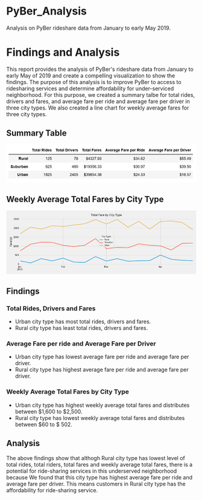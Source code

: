 # PyBer_Analysis

Analysis on PyBer rideshare data from January to early May 2019.

# Findings and Analysis

This report provides the analysis of PyBer's rideshare data from January to early May of 2019 and create a compelling visualization to show the findings. The purpose of this analysis is to improve PyBer to access to ridesharing services and determine affordability for under-serviced neighborhood. For this purpose, we created a summary talbe for total rides, drivers and fares, and average fare per ride and average fare per driver in three city types. We also created a line chart for weekly average fares for three city types.

## Summary Table

![](analysis/SummaryTable.png)

## Weekly Average Total Fares by City Type

![](analysis/Fig8.png)

## Findings

### Total Rides, Drivers and Fares
- Urban city type has most total rides, drivers and fares.
- Rural city type has least total rides, drivers and fares.

### Average Fare per ride and Average Fare per Driver
- Urban city type has lowest average fare per ride and average fare per driver.
- Rural city type has highest average fare per ride and average fare per driver.

### Weekly Average Total Fares by City Type
- Urban city type has highest weekly average total fares and distributes between $1,600 to $2,500.
- Rural city type has lowest weekly average total fares and distributes between $60 to $ 502.

## Analysis

The above findings show that althogh Rural city type has lowest level of total rides, total riders, total fares and weekly average total fares, there is a potential for ride-sharing services in this underserved neighborhood because We found that this city type has highest average fare per ride and average fare per driver. This means customers in Rural city type has the affordability for ride-sharing service. 

